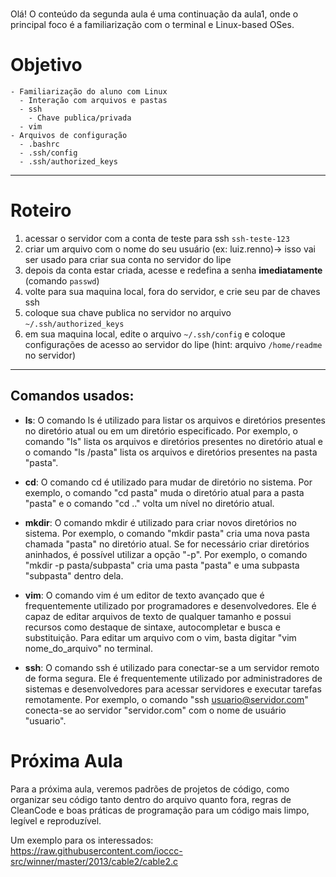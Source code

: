 #

Olá! O conteúdo da segunda aula é uma continuação da aula1, onde o principal foco é a familiarização com o terminal e Linux-based OSes.

# Objetivo
    - Familiarização do aluno com Linux
      - Interação com arquivos e pastas
      - ssh
        - Chave publica/privada 
      - vim
    - Arquivos de configuração
      - .bashrc
      - .ssh/config
      - .ssh/authorized_keys

------------------------
# Roteiro

1. acessar o servidor com a conta de teste para ssh `ssh-teste-123`
2. criar um arquivo com o nome do seu usuário (ex: luiz.renno)-> isso vai ser usado para criar sua conta no servidor do lipe
3. depois da conta estar criada, acesse e redefina a senha **imediatamente** (comando `passwd`) 
4. volte para sua maquina local, fora do servidor, e crie seu par de chaves ssh
5. coloque sua chave publica no servidor no arquivo `~/.ssh/authorized_keys`
6. em sua maquina local, edite o arquivo `~/.ssh/config` e coloque configurações de acesso ao servidor do lipe (hint: arquivo `/home/readme` no servidor)
------------------------


## Comandos usados:
- **ls**: O comando ls é utilizado para listar os arquivos e diretórios presentes no diretório atual ou em um diretório especificado. Por exemplo, o comando "ls" lista os arquivos e diretórios presentes no diretório atual e o comando "ls /pasta" lista os arquivos e diretórios presentes na pasta "pasta".

- **cd**: O comando cd é utilizado para mudar de diretório no sistema. Por exemplo, o comando "cd pasta" muda o diretório atual para a pasta "pasta" e o comando "cd .." volta um nível no diretório atual.

- **mkdir**: O comando mkdir é utilizado para criar novos diretórios no sistema. Por exemplo, o comando "mkdir pasta" cria uma nova pasta chamada "pasta" no diretório atual. Se for necessário criar diretórios aninhados, é possível utilizar a opção "-p". Por exemplo, o comando "mkdir -p pasta/subpasta" cria uma pasta "pasta" e uma subpasta "subpasta" dentro dela.

- **vim**: O comando vim é um editor de texto avançado que é frequentemente utilizado por programadores e desenvolvedores. Ele é capaz de editar arquivos de texto de qualquer tamanho e possui recursos como destaque de sintaxe, autocompletar e busca e substituição. Para editar um arquivo com o vim, basta digitar "vim nome_do_arquivo" no terminal.

- **ssh**: O comando ssh é utilizado para conectar-se a um servidor remoto de forma segura. Ele é frequentemente utilizado por administradores de sistemas e desenvolvedores para acessar servidores e executar tarefas remotamente. Por exemplo, o comando "ssh usuario@servidor.com" conecta-se ao servidor "servidor.com" com o nome de usuário "usuario".


# Próxima Aula

Para a próxima aula, veremos padrões de projetos de código, como organizar seu código tanto dentro do arquivo quanto fora, regras de CleanCode e boas práticas de programação para um código mais limpo, legível e reproduzível.

Um exemplo para os interessados: https://raw.githubusercontent.com/ioccc-src/winner/master/2013/cable2/cable2.c